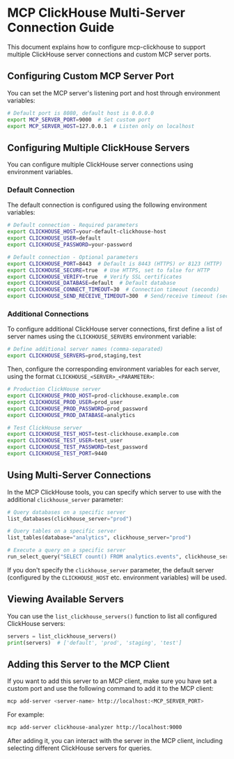 # MCP ClickHouse Multi-Server Connection Guide

This document explains how to configure mcp-clickhouse to support multiple ClickHouse server connections and custom MCP server ports.

## Configuring Custom MCP Server Port

You can set the MCP server's listening port and host through environment variables:

```sh
# Default port is 8080, default host is 0.0.0.0
export MCP_SERVER_PORT=9000  # Set custom port
export MCP_SERVER_HOST=127.0.0.1  # Listen only on localhost
```

## Configuring Multiple ClickHouse Servers

You can configure multiple ClickHouse server connections using environment variables.

### Default Connection

The default connection is configured using the following environment variables:

```sh
# Default connection - Required parameters
export CLICKHOUSE_HOST=your-default-clickhouse-host
export CLICKHOUSE_USER=default
export CLICKHOUSE_PASSWORD=your-password

# Default connection - Optional parameters
export CLICKHOUSE_PORT=8443  # Default is 8443 (HTTPS) or 8123 (HTTP)
export CLICKHOUSE_SECURE=true  # Use HTTPS, set to false for HTTP
export CLICKHOUSE_VERIFY=true  # Verify SSL certificates
export CLICKHOUSE_DATABASE=default  # Default database
export CLICKHOUSE_CONNECT_TIMEOUT=30  # Connection timeout (seconds)
export CLICKHOUSE_SEND_RECEIVE_TIMEOUT=300  # Send/receive timeout (seconds)
```

### Additional Connections

To configure additional ClickHouse server connections, first define a list of server names using the `CLICKHOUSE_SERVERS` environment variable:

```sh
# Define additional server names (comma-separated)
export CLICKHOUSE_SERVERS=prod,staging,test
```

Then, configure the corresponding environment variables for each server, using the format `CLICKHOUSE_<SERVER>_<PARAMETER>`:

```sh
# Production ClickHouse server
export CLICKHOUSE_PROD_HOST=prod-clickhouse.example.com
export CLICKHOUSE_PROD_USER=prod_user
export CLICKHOUSE_PROD_PASSWORD=prod_password
export CLICKHOUSE_PROD_DATABASE=analytics

# Test ClickHouse server
export CLICKHOUSE_TEST_HOST=test-clickhouse.example.com
export CLICKHOUSE_TEST_USER=test_user
export CLICKHOUSE_TEST_PASSWORD=test_password
export CLICKHOUSE_TEST_PORT=9440
```

## Using Multi-Server Connections

In the MCP ClickHouse tools, you can specify which server to use with the additional `clickhouse_server` parameter:

```python
# Query databases on a specific server
list_databases(clickhouse_server="prod")

# Query tables on a specific server
list_tables(database="analytics", clickhouse_server="prod")

# Execute a query on a specific server
run_select_query("SELECT count() FROM analytics.events", clickhouse_server="prod")
```

If you don't specify the `clickhouse_server` parameter, the default server (configured by the `CLICKHOUSE_HOST` etc. environment variables) will be used.

## Viewing Available Servers

You can use the `list_clickhouse_servers()` function to list all configured ClickHouse servers:

```python
servers = list_clickhouse_servers()
print(servers)  # ['default', 'prod', 'staging', 'test']
```

## Adding this Server to the MCP Client

If you want to add this server to an MCP client, make sure you have set a custom port and use the following command to add it to the MCP client:

```sh
mcp add-server <server-name> http://localhost:<MCP_SERVER_PORT>
```

For example:

```sh
mcp add-server clickhouse-analyzer http://localhost:9000
```

After adding it, you can interact with the server in the MCP client, including selecting different ClickHouse servers for queries. 